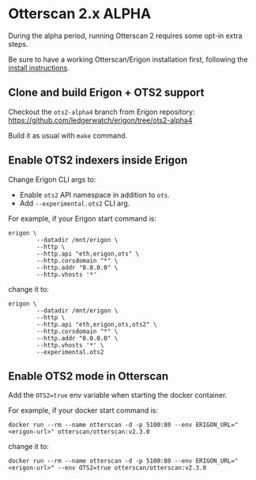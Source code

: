 # Otterscan 2.x ALPHA

During the alpha period, running Otterscan 2 requires some opt-in extra steps.

Be sure to have a working Otterscan/Erigon installation first, following the [install instructions](./install.md).

## Clone and build Erigon + OTS2 support

Checkout the `ots2-alpha4` branch from Erigon repository: https://github.com/ledgerwatch/erigon/tree/ots2-alpha4

Build it as usual with `make` command.

## Enable OTS2 indexers inside Erigon

Change Erigon CLI args to:

- Enable `ots2` API namespace in addition to `ots`.
- Add `--experimental.ots2` CLI arg.

For example, if your Erigon start command is:

```
erigon \
        --datadir /mnt/erigon \
        --http \
        --http.api "eth,erigon,ots" \
        --http.corsdomain "*" \
        --http.addr "0.0.0.0" \
        --http.vhosts '*'
```

change it to:

```
erigon \
        --datadir /mnt/erigon \
        --http \
        --http.api "eth,erigon,ots,ots2" \
        --http.corsdomain "*" \
        --http.addr "0.0.0.0" \
        --http.vhosts '*' \
        --experimental.ots2
```

## Enable OTS2 mode in Otterscan

Add the `OTS2=true` env variable when starting the docker container.

For example, if your docker start command is:

```
docker run --rm --name otterscan -d -p 5100:80 --env ERIGON_URL="<erigon-url>" otterscan/otterscan:v2.3.0
```

change it to:

```
docker run --rm --name otterscan -d -p 5100:80 --env ERIGON_URL="<erigon-url>" --env OTS2=true otterscan/otterscan:v2.3.0
```
